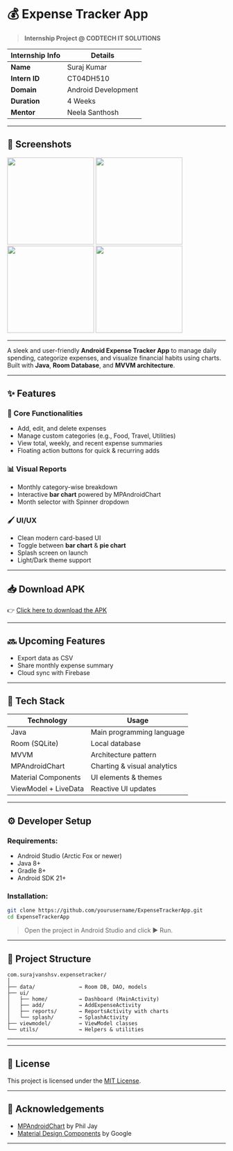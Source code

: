 

# 💰 Expense Tracker App

> **Internship Project @ CODTECH IT SOLUTIONS**

| Internship Info      | Details                            |
|----------------------|-------------------------------------|
| **Name**             | Suraj Kumar                         |
| **Intern ID**        | CT04DH510                           |
| **Domain**           | Android Development                 |
| **Duration**         | 4 Weeks                             |
| **Mentor**           | Neela Santhosh                      |

---

## 📸 Screenshots

<p float="left">
  <img src="https://github.com/user-attachments/assets/61ea1008-5325-41b0-9b0d-7a0631f44f51" width="200"/>
  <img src="https://github.com/user-attachments/assets/b2324ea3-643f-4b04-a135-768807600019" width="200"/>
  <img src="https://github.com/user-attachments/assets/41c5f819-417a-4ef3-93ae-33f12d2a68a9" width="200"/>
  <img src="https://github.com/user-attachments/assets/c5d6027d-9106-4b2a-85ca-dfba371c371f" width="200"/>
</p>

---

A sleek and user-friendly **Android Expense Tracker App** to manage daily spending, categorize expenses, 
and visualize financial habits using charts. Built with **Java**, **Room Database**, and **MVVM architecture**.

---

## ✨ Features

### 🔹 Core Functionalities
- Add, edit, and delete expenses
- Manage custom categories (e.g., Food, Travel, Utilities)
- View total, weekly, and recent expense summaries
- Floating action buttons for quick & recurring adds

### 📊 Visual Reports
- Monthly category-wise breakdown
- Interactive **bar chart** powered by MPAndroidChart
- Month selector with Spinner dropdown

### 🖌️ UI/UX
- Clean modern card-based UI
- Toggle between **bar chart** & **pie chart**
- Splash screen on launch
- Light/Dark theme support

---

## 📥 Download APK

👉 [Click here to download the APK](https://drive.google.com/file/d/13Jlxy4uuaG4h4RnIZpJZt2QpYauM2ZIj/view?usp=sharing)

---

## 🔜 Upcoming Features
- Export data as CSV
- Share monthly expense summary
- Cloud sync with Firebase

---

## 🧱 Tech Stack

| Technology          | Usage                           |
|---------------------|----------------------------------|
| Java                | Main programming language        |
| Room (SQLite)       | Local database                   |
| MVVM                | Architecture pattern             |
| MPAndroidChart      | Charting & visual analytics      |
| Material Components | UI elements & themes             |
| ViewModel + LiveData| Reactive UI updates              |

---

## ⚙️ Developer Setup

### Requirements:
- Android Studio (Arctic Fox or newer)
- Java 8+
- Gradle 8+
- Android SDK 21+

### Installation:
```bash
git clone https://github.com/yourusername/ExpenseTrackerApp.git
cd ExpenseTrackerApp
````

> Open the project in Android Studio and click ▶️ Run.

---

## 📁 Project Structure

```
com.surajvanshsv.expensetracker/
│
├── data/              → Room DB, DAO, models
├── ui/
│   ├── home/          → Dashboard (MainActivity)
│   ├── add/           → AddExpenseActivity
│   ├── reports/       → ReportsActivity with charts
│   └── splash/        → SplashActivity
├── viewmodel/         → ViewModel classes
└── utils/             → Helpers & utilities
```

---



---

## 📄 License

This project is licensed under the [MIT License](LICENSE).

---

## 🙌 Acknowledgements



* [MPAndroidChart](https://github.com/PhilJay/MPAndroidChart) by Phil Jay
* [Material Design Components](https://m3.material.io/) by Google

---

```
